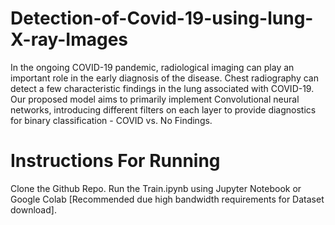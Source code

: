 # Detection-of-Covid-19-using-lung-X-ray-Images
In the ongoing COVID-19 pandemic, radiological imaging can play an important role in the early diagnosis of the disease. Chest radiography can detect a few characteristic findings in the lung associated with COVID-19. Our proposed model aims to primarily implement Convolutional neural networks, introducing different filters on each layer to provide diagnostics for binary classification - COVID vs. No Findings.

# Instructions For Running
Clone the Github Repo.
Run the Train.ipynb using Jupyter Notebook or Google Colab [Recommended due high bandwidth requirements for Dataset download].
